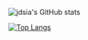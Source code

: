 ![jdsia's GitHub stats](https://github-readme-stats.vercel.app/api?username=jdsia&show_icons=true&theme=gruvbox&commits_year=2025)

[![Top Langs](https://github-readme-stats.vercel.app/api/top-langs/?username=jdsia)](https://github.com/anuraghazra/github-readme-stats)

<!--
**jdsia/jdsia** is a ✨ _special_ ✨ repository because its `README.md` (this file) appears on your GitHub profile.

Here are some ideas to get you started:

- 🔭 I’m currently working on ...
- 🌱 I’m currently learning ...
- 👯 I’m looking to collaborate on ...
- 🤔 I’m looking for help with ...
- 💬 Ask me about ...
- 📫 How to reach me: ...
- 😄 Pronouns: ...
- ⚡ Fun fact: ...
-->
